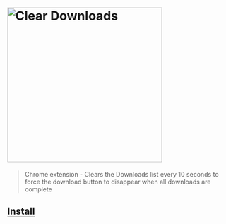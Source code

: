 # [<img src="logo.png" alt="Clear Downloads" width="350">][install]

> Chrome extension - Clears the Downloads list every 10 seconds to force the download button to disappear when all downloads are complete

## [Install][install]

[install]: https://chrome.google.com/webstore/detail/clear-downloads/bknoejjhcfmakcibhifepfkegpjdnadk
